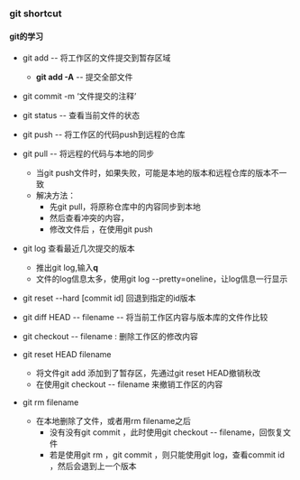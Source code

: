 ### git shortcut 

#### git的学习

+ git add -- 将工作区的文件提交到暂存区域
	- **git add -A** -- 提交全部文件
+ git commit -m ‘文件提交的注释’ 
+ git status -- 查看当前文件的状态
+ git push -- 将工作区的代码push到远程的仓库
+ git pull -- 将远程的代码与本地的同步
	- 当git push文件时，如果失败，可能是本地的版本和远程仓库的版本不一致
	- 解决方法：
		* 先git pull，将原称仓库中的内容同步到本地
		* 然后查看冲突的内容，
		* 修改文件后 ，在使用git push

+ git log 查看最近几次提交的版本
	- 推出git log,输入**q**
	- 文件的log信息太多，使用git log --pretty=oneline，让log信息一行显示

+ git reset --hard [commit id] 回退到指定的id版本
+ git diff HEAD -- filename -- 将当前工作区内容与版本库的文件作比较

+ git checkout -- filename : 删除工作区的修改内容
+ git reset HEAD filename 
	 - 将文件git add 添加到了暂存区，先通过git reset HEAD撤销秋改
	 - 在使用git checkout -- filename 来撤销工作区的内容

+ git rm filename 
	- 在本地删除了文件，或者用rm filename之后
		* 没有没有git commit ，此时使用git checkout -- filename，回恢复文件
		* 若是使用git rm ，git commit ，则只能使用git log，查看commit id ，然后会退到上一个版本